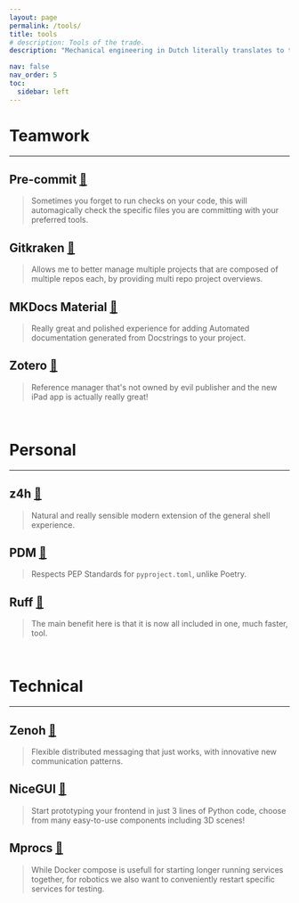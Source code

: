 ```yaml
---
layout: page
permalink: /tools/
title: tools
# description: Tools of the trade.
description: "Mechanical engineering in Dutch literally translates to toolmakership. Turns out software tools are just as useful and important! Here are some of the tools I enjoy using: "

nav: false
nav_order: 5
toc:
  sidebar: left
---
```



# Teamwork
---
## Pre-commit [🔗](https://pre-commit.com/)
> Sometimes you forget to run checks on your code, this will automagically check the specific files you are committing with your preferred tools.

## Gitkraken [🔗](https://www.gitkraken.com/)
> Allows me to better manage multiple projects that are composed of multiple repos each, by providing multi repo project overviews. 

## MKDocs Material [🔗](https://squidfunk.github.io/mkdocs-material/)
> Really great and polished experience for adding Automated documentation generated from Docstrings to your project.

## Zotero [🔗](https://www.zotero.org/)
> Reference manager that's not owned by evil publisher and the new iPad app is actually really great!

<br>


# Personal
---
## z4h [🔗](https://github.com/romkatv/zsh4humans/tree/v5)
> Natural and really sensible modern extension of the general shell experience.

## PDM [🔗](https://pdm-project.org/)
> Respects PEP Standards for `pyproject.toml`, unlike Poetry.

## Ruff [🔗](https://docs.astral.sh/ruff/)
> The main benefit here is that it is now all included in one, much faster, tool.

<br>


# Technical
---
## Zenoh [🔗](https://zenoh.io/)
> Flexible distributed messaging that just works, with innovative new communication patterns.

## NiceGUI [🔗](https://nicegui.io/)
> Start prototyping your frontend in just 3 lines of Python code, choose from many easy-to-use components including 3D scenes!

## Mprocs [🔗](https://github.com/pvolok/mprocs)
> While Docker compose is usefull for starting longer running services together, for robotics we also want to conveniently restart specific services for testing. 